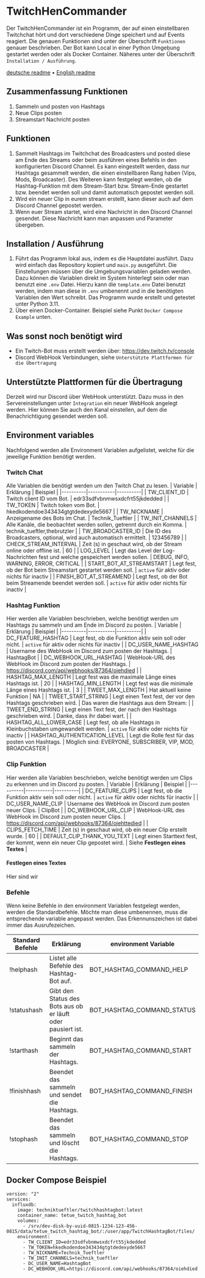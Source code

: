 # TwitchHenCommander
Der TwitchHenCommander ist ein Programm, der auf einen einstellbaren Twitchchat hört und dort verschiedene Dinge speichert und auf Events reagiert. Die genauen Funktionen sind unter der Überschrift `Funktionen` genauer beschrieben. Der Bot kann Local in einer Python Umgebung gestartet werden oder als Docker Container. Näheres unter der Überschrift `Installation / Ausführung`.

[deutsche readme](https://github.com/Technik-Tueftler/TwitchHenCommander/blob/main/README.de.md)
 • [English readme](https://github.com/Technik-Tueftler/TwitchHenCommander/blob/main/README.md)

## Zusammenfassung Funktionen
1. Sammeln und posten von Hashtags
2. Neue Clips posten
3. Streamstart Nachricht posten

## Funktionen
1. Sammelt Hashtags im Twitchchat des Broadcasters und posted diese am Ende des Streams oder beim ausführen eines Befehls in den konfigurierten Discord Channel. Es kann eingestellt werden, dass nur Hashtags gesammelt werden, die einen einstellbaren Rang haben (Vips, Mods, Broadcaster). Des Weiteren kann festgelegt werden, ob die Hashtag-Funktion mit dem Stream-Start bzw. Stream-Ende gestartet bzw. beendet werden soll und damit automatisch gepostet werden soll.
2. Wird ein neuer Clip in eurem stream erstellt, kann dieser auch auf dem Discord Channel gepostet werden. 
3. Wenn euer Stream startet, wird eine Nachricht in den Discord Channel gesendet. Diese Nachricht kann man anpassen und Parameter übergeben.

## Installation / Ausführung
1. Führt das Programm lokal aus, indem es die Hauptdatei ausführt. Dazu wird einfach das Repository kopiert und `main.py` ausgeführt. Die Einstellungen müssen über die Umgebungsvariablen geladen werden. Dazu können die Variablen direkt im System hinterlegt sein oder man benutzt eine `.env` Datei. Hierzu kann die `template.env` Datei benutzt werden, indem man diese in `.env` umbenennt und in die benötigten Variablen den Wert schreibt. Das Programm wurde erstellt und getestet unter Python 3.11.
2. Über einen Docker-Container. Beispiel siehe Punkt ``Docker Compose Example`` unten.

## Was sonst noch benötigt wird
- Ein Twitch-Bot muss erstellt werden über: https://dev.twitch.tv/console
- Discord WebHook Verbindungen, siehe `Unterstützte Plattformen für die Übertragung`

## Unterstützte Plattformen für die Übertragung
Derzeit wird nur Discord über WebHook unterstützt. Dazu muss in den Servereinstellungen unter `Integration` ein neuer WebHook angelegt werden. Hier können Sie auch den Kanal einstellen, auf dem die Benachrichtigung gesendet werden soll.

## Environment variables
Nachfolgend werden alle Environment Variablen aufgelistet, welche für die jeweilige Funktion benötigt werden.

### Twitch Chat
Alle Variablen die benötigt werden um den Twitch Chat zu lesen.
| Variable | Erklärung | Beispiel |
|----------|-----------|----------|
| TW_CLIENT_ID | Twitch client ID vom Bot. | edr33sdfvbnmwsxdcfrt55jkdedded |
| TW_TOKEN | Twitch token vom Bot. | hkedkodendoe343434gtgtdedexyde5667 |
| TW_NICKNAME | Anzeigename des Bots im Chat. | Technik_Tueftler |
| TW_INIT_CHANNELS | Alle Kanäle, die beobachtet werden sollen, getrennt durch ein Komma. | technik_tueftler,thebrutzler |
| TW_BROADCASTER_ID | Die ID des Broadcasters, optional, wird auch automatisch ermittelt.  | 123456789 |
| CHECK_STREAM_INTERVAL | Zeit (s) in geschaut wird, ob der Stream online oder offline ist. | 60 |
| LOG_LEVEL | Legt das Level der Log-Nachrichten fest und welche gespeichert werden sollen. | DEBUG, INFO, WARNING, ERROR, CRITICAL |
| START_BOT_AT_STREAMSTART | Legt fest, ob der Bot beim Streamstart gestartet werden soll. | `active` für aktiv oder nichts für inactiv |
| FINISH_BOT_AT_STREAMEND  | Legt fest, ob der Bot beim Streamende beendet werden soll. | `active` für aktiv oder nichts für inactiv |

### Hashtag Funktion
Hier werden alle Variablen beschrieben, welche benötigt werden um Hashtags zu sammeln und am Ende im Discord zu posten.
| Variable | Erklärung | Beispiel |
|----------|-----------|----------|
| DC_FEATURE_HASHTAG | Legt fest, ob die Funktion aktiv sein soll oder nicht. | `active` für aktiv oder nichts für inactiv |
| DC_USER_NAME_HASHTAG | Username des WebHook im Discord zum posten der Hashtags. | HashtagBot |
| DC_WEBHOOK_URL_HASHTAG | WebHook-URL des WebHook im Discord zum posten der Hashtags. | https://discord.com/api/webhooks/87364/oiehdied |
| HASHTAG_MAX_LENGTH | Legt fest was die maximale Länge eines Hashtags ist. | 20 |
| HASHTAG_MIN_LENGTH | Legt fest was die minimale Länge eines Hashtags ist. | 3 |
| TWEET_MAX_LENGTH | Hat aktuell keine Funktion | NA                                                        |
| TWEET_START_STRING | Legt einen Text fest, der vor den Hashtags geschrieben wird. | Das waren die Hashtags aus dem Stream: |
| TWEET_END_STRING | Legt einen Text fest, der nach den Hashtags geschrieben wird. | Danke, dass ihr dabei wart. |
| HASHTAG_ALL_LOWER_CASE | Legt fest, ob alle Hashtags in Kleinbuchstaben umgewandelt werden. | `active` für aktiv oder nichts für inactiv |
| HASHTAG_AUTHENTICATION_LEVEL | Legt die Rolle fest für das posten von Hashtags. | Möglich sind: EVERYONE, SUBSCRIBER, VIP, MOD, BROADCASTER |


### Clip Funktion
Hier werden alle Variablen beschrieben, welche benötigt werden um Clips zu erkennen und im Discord zu posten.
| Variable | Erklärung | Beispiel |
|----------|-----------|----------|
| DC_FEATURE_CLIPS | Legt fest, ob die Funktion aktiv sein soll oder nicht. | `active` für aktiv oder nichts für inactiv |
| DC_USER_NAME_CLIP | Username des WebHook im Discord zum posten neuer Clips. | ClipBot |
| DC_WEBHOOK_URL_CLIP | WebHook-URL des WebHook im Discord zum posten neuer Clips. | https://discord.com/api/webhooks/87364/oiehttedied |
| CLIPS_FETCH_TIME | Zeit (s) in geschaut wird, ob ein neuer Clip erstellt wurde. | 60 |
| DEFAULT_CLIP_THANK_YOU_TEXT | Legt einen Starttext fest, der kommt, wenn ein neuer Clip gepostet wird. | Siehe **Festlegen eines Textes** |

#### Festlegen eines Textes
Hier sind wir

### Befehle
Wenn keine Befehle in den environment Variablen festgelegt werden, werden die Standardbefehle. Möchte man diese umbenennen, muss die entsprechende variable angepasst werden. Das Erkennunszeichen ist dabei immer das Ausrufezeichen.

| Standard Befehle | Erklärung                                                   | environment Variable       |
|------------------|-------------------------------------------------------------|----------------------------|
| !helphash        | Listet alle Befehle des Hashtag-Bot auf.                    | BOT_HASHTAG_COMMAND_HELP   |
| !statushash      | Gibt den Status des Bots aus ob er läuft oder pausiert ist. | BOT_HASHTAG_COMMAND_STATUS |
| !starthash       | Beginnt das sammeln der Hashtags.                           | BOT_HASHTAG_COMMAND_START  |
| !finishhash      | Beendet das sammeln und sendet die Hashtags.                | BOT_HASHTAG_COMMAND_FINISH |
| !stophash        | Beendet das sammeln und löscht die Hashtags.                | BOT_HASHTAG_COMMAND_STOP   |

## Docker Compose Beispiel
````commandline
version: "2"
services:
  influxdb:
    image: techniktueftler/twitchhashtagbot:latest
    container_name: tetue_twitch_hashtag_bot
    volumes:
      - /srv/dev-disk-by-uuid-0815-1234-123-456-0815/data/tetue_twitch_hashtag_bot/:/user/app/TwitchHashtagBot/files/
    environment:
      - TW_CLIENT_ID=edr33sdfvbnmwsxdcfrt55jkdedded
      - TW_TOKEN=hkedkodendoe343434gtgtdedexyde5667
      - TW_NICKNAME=Technik_Tueftler
      - TW_INIT_CHANNELS=technik_tueftler
      - DC_USER_NAME=HashtagBot
      - DC_WEBHOOK_URL=https://discord.com/api/webhooks/87364/oiehdied
````